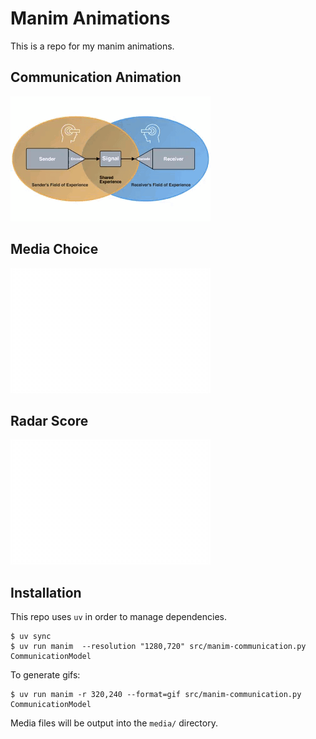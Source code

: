 # Manim Animations

This is a repo for my manim animations.

## Communication Animation

[![Communication Animation](./assets/communication.gif)](./src/manim-communication.py)

## Media Choice

[![Media Decision](./assets/media-decision.gif)](./src/media-decision.py)


## Radar Score

[![Radar Chart](./assets/radar-chart.gif)](./src/radar-chart.py)

## Installation 

This repo uses `uv` in order to manage dependencies.

```
$ uv sync
$ uv run manim  --resolution "1280,720" src/manim-communication.py CommunicationModel
```

To generate gifs:

```
$ uv run manim -r 320,240 --format=gif src/manim-communication.py CommunicationModel
```

Media files will be output into the `media/` directory.

